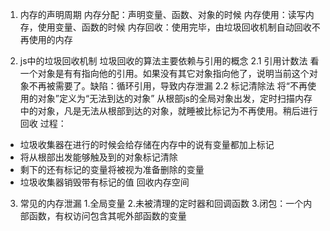 1. 内存的声明周期
内存分配：声明变量、函数、对象的时候
内存使用：读写内存，使用变量、函数的时候
内存回收：使用完毕，由垃圾回收机制自动回收不再使用的内存

2. js中的垃圾回收机制
垃圾回收的算法主要依赖与引用的概念
2.1 引用计数法
看一个对象是有有指向他的引用。如果没有其它对象指向他了，说明当前这个对象不再被需要了。缺陷：循环引用，导致内存泄漏
2.2 标记清除法
将“不再使用的对象”定义为“无法到达的对象”
从根部js的全局对象出发，定时扫描内存中的对象，凡是无法从根部到达的对象，就睡被比标记为不再使用。稍后进行回收
过程：
* 垃圾收集器在进行的时候会给存储在内存中的说有变量都加上标记
* 将从根部出发能够触及到的对象标记清除
* 剩下的还有标记的变量将被视为准备删除的变量
* 垃圾收集器销毁带有标记的值 回收内存空间

3. 常见的内存泄漏
  1.全局变量
  2.未被清理的定时器和回调函数
  3.闭包：一个内部函数，有权访问包含其呢外部函数的变量
